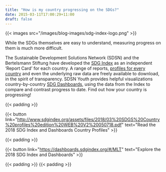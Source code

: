 ```yaml
---
title: "How is my country progressing on the SDGs?"
date: 2015-03-11T17:00:29+11:00
draft: false
---
```


{{< images src="/images/blog-images/sdg-index-logo.png" >}}


While the SDGs themselves are easy to understand, measuring progress on them is much more difficult.  

The Sustainable Development Solutions Network (SDSN) and the Bertelsmann Stiftung have developed the [SDG Index](http://www.sdgindex.org/) as an independent ‘Report Card’ for each country. A range of reports, [profiles for every country](http://www.sdgindex.org/assets/files/2018/03%20SDGS%20Country%20profiles%20edition%20WEB%20V2%20050718.pdf) and even the underlying raw data are freely available to download, in the spirit of transparency. SDSN Youth provides helpful visualizations country-by-country [SDG Dashboards](https://dashboards.sdgindex.org/#/MLT), using the data from the Index to compare and contrast progress to date. Find out how your country is progressing!


{{< padding >}}

{{< button link="http://www.sdgindex.org/assets/files/2018/03%20SDGS%20Country%20profiles%20edition%20WEB%20V2%20050718.pdf" text="Read the 2018 SDG Index and Dashboards Country Profiles" >}}

{{< padding >}}

{{< button link="https://dashboards.sdgindex.org/#/MLT" text="Explore the 2018 SDG Index and Dashboards" >}}

{{< padding >}}
{{< padding >}}
